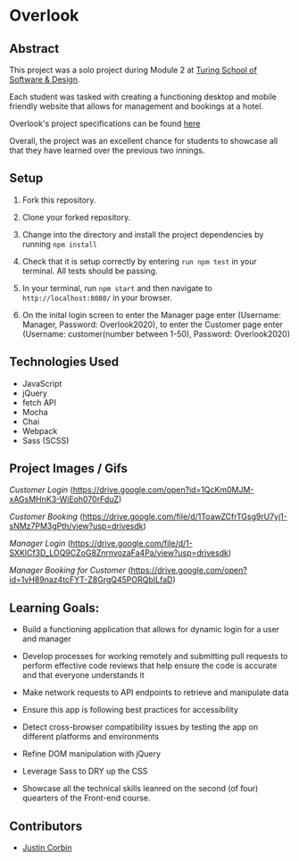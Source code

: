 # Overlook


## Abstract

 This project was a solo project during Module 2 at [Turing School of Software & Design](https://turing.io/).

 Each student was tasked with creating a functioning desktop and mobile friendly website that allows for management and bookings at a hotel. 

 Overlook's project specifications can be found [here](https://frontend.turing.io/projects/overlook.html)

 Overall, the project was an excellent chance for students to showcase all that they have learned over the previous two innings.

## Setup

1. Fork this repository.

2. Clone your forked repository.

3. Change into the directory and install the project dependencies by running `npm install`

4. Check that it is setup correctly by entering `run npm test` in your terminal. All tests should be passing.

5. In your terminal, run `npm start` and then navigate to `http://localhost:8080/` in your browser.

6. On the inital login screen to enter the Manager page enter (Username: Manager, Password: Overlook2020), to enter the Customer page enter (Username: customer(number between 1-50), Password: Overlook2020)



## Technologies Used

* JavaScript
* jQuery
* fetch API
* Mocha
* Chai
* Webpack
* Sass (SCSS)


## Project Images / Gifs
*Customer Login*
(https://drive.google.com/open?id=1QcKm0MJM-xAGsMHnK3-WiEoh070rFduZ)

*Customer Booking* 
(https://drive.google.com/file/d/1ToawZCfrTGsg9rU7yj1-sNMz7PM3gPth/view?usp=drivesdk) 

*Manager Login* 
(https://drive.google.com/file/d/1-SXKlCf3D_LOQ9CZoG8ZnrnvozaFa4Pa/view?usp=drivesdk)

*Manager Booking for Customer* 
(https://drive.google.com/open?id=1vH89naz4tcFYT-Z8GrgQ45PORQbILfaD) 





## Learning Goals:

* Build a functioning application that allows for dynamic login for a user and manager

* Develop processes for working remotely and submitting pull requests to perform effective code reviews that help ensure the code is accurate and that everyone understands it

* Make network requests to API endpoints to retrieve and manipulate data

* Ensure this app is following best practices for accessibility

* Detect cross-browser compatibility issues by testing the app on different platforms and environments

* Refine DOM manipulation with jQuery

* Leverage Sass to DRY up the CSS

* Showcase all the technical skills leanred on the second (of four) quearters of the Front-end course. 


## Contributors

* [Justin Corbin](https://github.com/Corbinj22)
